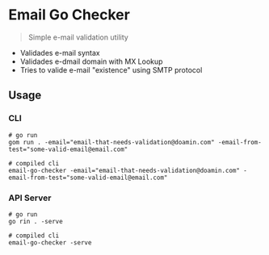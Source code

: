# Email Go Checker 

> Simple e-mail validation utility

* Validades e-mail syntax
* Validades e-dmail domain with MX Lookup
* Tries to valide e-mail "existence" using SMTP protocol

## Usage

### CLI
```
# go run
gom run . -email="email-that-needs-validation@doamin.com" -email-from-test="some-valid-email@email.com"

# compiled cli
email-go-checker -email="email-that-needs-validation@doamin.com" -email-from-test="some-valid-email@email.com"
```

### API Server
```
# go run
go rin . -serve

# compiled cli
email-go-checker -serve
```
